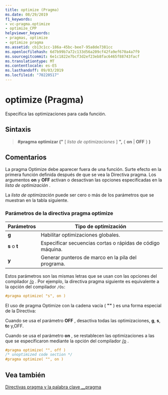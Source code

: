 ```yaml
---
title: optimize (Pragma)
ms.date: 08/29/2019
f1_keywords:
- vc-pragma.optimize
- optimize_CPP
helpviewer_keywords:
- pragmas, optimize
- optimize pragma
ms.assetid: cb13c1cc-186a-45bc-bee7-95a8de7381cc
ms.openlocfilehash: 6d7b99b7a72c133d56a209cf42fa9ef670a4a7f9
ms.sourcegitcommit: 6e1c1822e7bcf3d2ef23eb8fac6465f88743facf
ms.translationtype: MT
ms.contentlocale: es-ES
ms.lasthandoff: 09/03/2019
ms.locfileid: "70220517"
---
```

# <a name="optimize-pragma"></a>optimize (Pragma)

Especifica las optimizaciones para cada función.

## <a name="syntax"></a>Sintaxis

> **#pragma optimizar ("** [ *lista de optimizaciones* ] **",** { **on** | **OFF** } **)**

## <a name="remarks"></a>Comentarios

La pragma Optimize debe aparecer fuera de una función. Surte efecto en la primera función definida después de que se vea la Directiva pragma. Los argumentos **on** y **OFF** activan o desactivan las opciones especificadas en la *lista de optimización* .

La *lista de optimización* puede ser cero o más de los parámetros que se muestran en la tabla siguiente.

### <a name="parameters-of-the-optimize-pragma"></a>Parámetros de la directiva pragma optimize

| Parámetros | Tipo de optimización |
|--------------------|--------------------------|
| **g** | Habilitar optimizaciones globales. |
| **s** o **t** | Especificar secuencias cortas o rápidas de código máquina. |
| **y** | Generar punteros de marco en la pila del programa. |

Estos parámetros son las mismas letras que se usan con las opciones del compilador [/o](../build/reference/o-options-optimize-code.md) . Por ejemplo, la directiva pragma siguiente es equivalente a la opción del compilador `/Os`:

```cpp
#pragma optimize( "s", on )
```

El uso de pragma Optimize con la cadena vacía ( **""** ) es una forma especial de la Directiva:

Cuando se usa el parámetro **OFF** , desactiva todas las optimizaciones, **g**, **s**, **t**e y,OFF.

Cuando se usa el parámetro **on** , se restablecen las optimizaciones a las que se especificaron mediante la opción del compilador [/o](../build/reference/o-options-optimize-code.md) .

```cpp
#pragma optimize( "", off )
/* unoptimized code section */
#pragma optimize( "", on )
```

## <a name="see-also"></a>Vea también

[Directivas pragma y la palabra clave __pragma](../preprocessor/pragma-directives-and-the-pragma-keyword.md)
